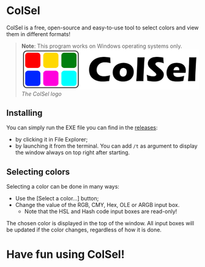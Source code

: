 # ColSel

ColSel is a free, open-source and easy-to-use tool to select colors and view them in different formats!

> **Note**: This program works on Windows operating systems only.
![](/ColSel/Resources/colsel-logo.png)  
*The ColSel logo*

## Installing
You can simply run the EXE file you can find in the [releases](https://github.com/NM-Games/ColSel/releases):
- by clicking it in File Explorer;
- by launching it from the terminal. You can add `/t` as argument to display the window always on top right after starting.

## Selecting colors
Selecting a color can be done in many ways:
- Use the [Select a color...] button;
- Change the value of the RGB, CMY, Hex, OLE or ARGB input box.
  - Note that the HSL and Hash code input boxes are read-only!  
  
The chosen color is displayed in the top of the window. All input boxes will be updated if the color changes, regardless of how it is done.

# Have fun using ColSel!
